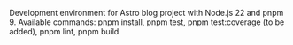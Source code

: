 Development environment for Astro blog project with Node.js 22 and pnpm 9. Available commands: pnpm install, pnpm test, pnpm test:coverage (to be added), pnpm lint, pnpm build